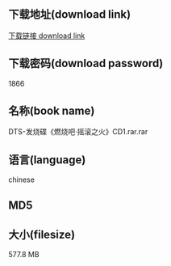 ## 下载地址(download link)
[下载链接 download link](https://tutu365.netlify.app/?s=DTS-%E5%8F%91%E7%83%A7%E7%A2%9F%E3%80%8A%E7%87%83%E7%83%A7%E5%90%A7%C2%B7%E6%91%87%E6%BB%9A%E4%B9%8B%E7%81%AB%E3%80%8BCD1.rar)

## 下载密码(download password)
1866

## 名称(book name)
DTS-发烧碟《燃烧吧·摇滚之火》CD1.rar.rar

## 语言(language)
chinese

## MD5


## 大小(filesize)
577.8 MB
